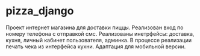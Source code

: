 # pizza_django
Проект интернет магазина для доставки пиццы.
Реализован вход по номеру телефона с отправкой смс.
Реализованы инетрфейсы: доставка, кухня, личный кабинет пользователя, админка.
В процессе реализации печать чека из интерфейса кухни.
Адаптация для мобильной версии.
